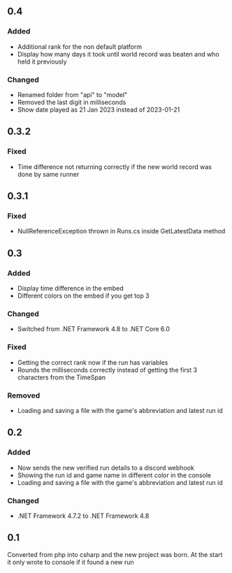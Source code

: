 ## 0.4
### Added
  - Additional rank for the non default platform
  - Display how many days it took until world record was beaten and who held it previously
### Changed
  - Renamed folder from "api" to "model"
  - Removed the last digit in milliseconds
  - Show date played as 21 Jan 2023 instead of 2023-01-21

## 0.3.2
### Fixed
  - Time difference not returning correctly if the new world record was done by same runner

## 0.3.1
### Fixed
  - NullReferenceException thrown in Runs.cs inside GetLatestData method 

## 0.3
### Added
  - Display time difference in the embed
  - Different colors on the embed if you get top 3
### Changed
  - Switched from .NET Framework 4.8 to .NET Core 6.0
### Fixed
  - Getting the correct rank now if the run has variables
  - Rounds the milliseconds correctly instead of getting the first 3 characters from the TimeSpan
### Removed
  - Loading and saving a file with the game's abbreviation and latest run id

## 0.2
### Added
  - Now sends the new verified run details to a discord webhook
  - Showing the run id and game name in different color in the console
  - Loading and saving a file with the game's abbreviation and latest run id
### Changed
  - .NET Framework 4.7.2 to .NET Framework 4.8

## 0.1
Converted from php into csharp and the new project was born. At the start it only wrote to console if it found a new run
